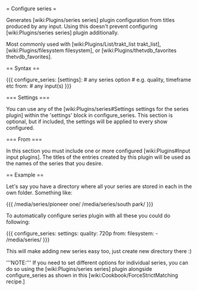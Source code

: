 = Configure series =

Generates [wiki:Plugins/series series] plugin configuration from titles produced by any input. Using this doesn't prevent configuring [wiki:Plugins/series series] plugin additionally. 

Most commonly used with [wiki:Plugins/List/trakt_list trakt_list], [wiki:Plugins/filesystem filesystem], or [wiki:Plugins/thetvdb_favorites thetvdb_favorites].

== Syntax ==

{{{
configure_series:
  [settings]:
    # any series option
    # e.g. quality, timeframe etc
  from:
    # any input(s)
}}}

=== Settings ===

You can use any of the [wiki:Plugins/series#Settings settings for the series plugin] within the 'settings' block in configure_series. This section is optional, but if included, the settings will be applied to every show configured.

=== From ===

In this section you must include one or more configured [wiki:Plugins#Input input plugins]. The titles of the entries created by this plugin will be used as the names of the series that you desire.


== Example ==

Let's say you have a directory where all your series are stored in each in the own folder. Something like:

{{{
/media/series/pioneer one/
/media/series/south park/
}}}

To automatically configure series plugin with all these you could do following:

{{{
configure_series:
  settings:
    quality: 720p
  from:
    filesystem:
      - /media/series/
}}}

This will make adding new series easy too, just create new directory there :)

'''NOTE:''' If you need to set different options for individual series, you can do so using the [wiki:Plugins/series series] plugin alongside configure_series as shown in this [wiki:Cookbook/ForceStrictMatching recipe.]